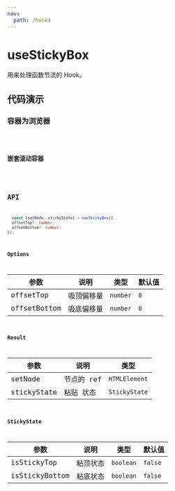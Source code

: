 ```yaml
---
nav:
  path: /hooks
---
```


# useStickyBox

用来处理函数节流的 Hook。

## 代码演示

### 容器为浏览器

<code hideActions='["CSB"]' src="./demo/demo1.tsx" />

### 嵌套滚动容器

<code hideActions='["CSB"]' src="./demo/demo2.tsx" />

## API

```typescript
  const [setNode, stickyState] = useStickyBox({
  offsetTop?: number;
  offsetBottom?: number;
});
```

### Options

| 参数         | 说明       | 类型     | 默认值 |
| ------------ | ---------- | -------- | ------ |
| offsetTop    | 吸顶偏移量 | `number` | `0`    |
| offsetBottom | 吸底偏移量 | `number` | `0`    |

### Result

| 参数        | 说明       | 类型          |
| ----------- | ---------- | ------------- |
| setNode     | 节点的 ref | `HTMLElement` |
| stickyState | 粘贴 状态  | `StickyState` |

### StickyState

| 参数           | 说明     | 类型      | 默认值  |
| -------------- | -------- | --------- | ------- |
| isStickyTop    | 粘顶状态 | `boolean` | `false` |
| isStickyBottom | 粘底状态 | `boolean` | `false` |
